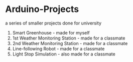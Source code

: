 # Arduino-Projects
a series of smaller projects done for university

1. Smart Greenhouse - made for myself
2. 1st Weather Monitoring Station - made for a classmate
3. 2nd Weather Monitoring Station - made for a classmate
4. Line-following Robot - made for a classmate
5. Light Stop Simulation - also made for a classmate
